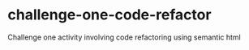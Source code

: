 # challenge-one-code-refactor
Challenge one activity involving code refactoring using semantic html

